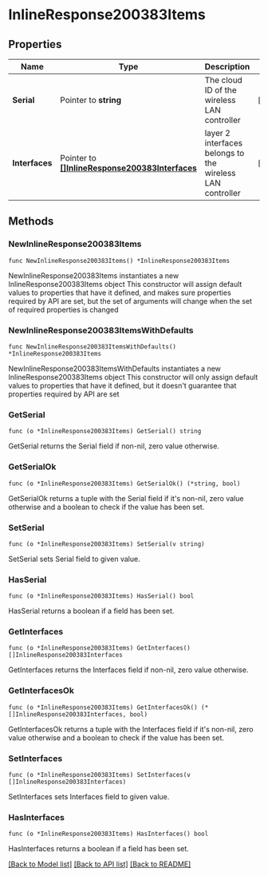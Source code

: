 # InlineResponse200383Items

## Properties

Name | Type | Description | Notes
------------ | ------------- | ------------- | -------------
**Serial** | Pointer to **string** | The cloud ID of the wireless LAN controller | [optional] 
**Interfaces** | Pointer to [**[]InlineResponse200383Interfaces**](InlineResponse200383Interfaces.md) | layer 2 interfaces belongs to the wireless LAN controller | [optional] 

## Methods

### NewInlineResponse200383Items

`func NewInlineResponse200383Items() *InlineResponse200383Items`

NewInlineResponse200383Items instantiates a new InlineResponse200383Items object
This constructor will assign default values to properties that have it defined,
and makes sure properties required by API are set, but the set of arguments
will change when the set of required properties is changed

### NewInlineResponse200383ItemsWithDefaults

`func NewInlineResponse200383ItemsWithDefaults() *InlineResponse200383Items`

NewInlineResponse200383ItemsWithDefaults instantiates a new InlineResponse200383Items object
This constructor will only assign default values to properties that have it defined,
but it doesn't guarantee that properties required by API are set

### GetSerial

`func (o *InlineResponse200383Items) GetSerial() string`

GetSerial returns the Serial field if non-nil, zero value otherwise.

### GetSerialOk

`func (o *InlineResponse200383Items) GetSerialOk() (*string, bool)`

GetSerialOk returns a tuple with the Serial field if it's non-nil, zero value otherwise
and a boolean to check if the value has been set.

### SetSerial

`func (o *InlineResponse200383Items) SetSerial(v string)`

SetSerial sets Serial field to given value.

### HasSerial

`func (o *InlineResponse200383Items) HasSerial() bool`

HasSerial returns a boolean if a field has been set.

### GetInterfaces

`func (o *InlineResponse200383Items) GetInterfaces() []InlineResponse200383Interfaces`

GetInterfaces returns the Interfaces field if non-nil, zero value otherwise.

### GetInterfacesOk

`func (o *InlineResponse200383Items) GetInterfacesOk() (*[]InlineResponse200383Interfaces, bool)`

GetInterfacesOk returns a tuple with the Interfaces field if it's non-nil, zero value otherwise
and a boolean to check if the value has been set.

### SetInterfaces

`func (o *InlineResponse200383Items) SetInterfaces(v []InlineResponse200383Interfaces)`

SetInterfaces sets Interfaces field to given value.

### HasInterfaces

`func (o *InlineResponse200383Items) HasInterfaces() bool`

HasInterfaces returns a boolean if a field has been set.


[[Back to Model list]](../README.md#documentation-for-models) [[Back to API list]](../README.md#documentation-for-api-endpoints) [[Back to README]](../README.md)


